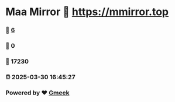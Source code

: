 # Maa Mirror :link: https://mmirror.top 
### :page_facing_up: [6](https://mmirror.top/tag.html) 
### :speech_balloon: 0 
### :hibiscus: 17230 
### :alarm_clock: 2025-03-30 16:45:27 
### Powered by :heart: [Gmeek](https://github.com/Meekdai/Gmeek)
